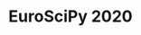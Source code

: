 ---
title: EuroSciPy 2020
URL: 2020/
save_as: 2020/index.html
section: euroscipy_2020
template: index
---
